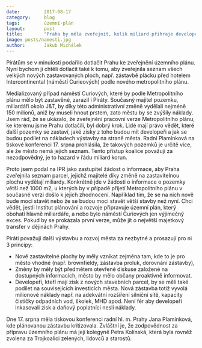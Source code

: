 ```yaml
---
date:         2017-08-17
category:     blog
tags:         územní-plán
layout:       post
title:        "Praha by měla zveřejnit, kolik miliard přihraje developerům na změnách územního plánu"
image: posts/namesti.jpg
author:       Jakub Michálek
---
```


Pirátům se v minulosti podařilo dotlačit Prahu ke zveřejnění územního plánu. Nyní bychom ji chtěli dotlačit také k tomu, aby zveřejnila seznam všech velkých nových zastavovaných ploch, např. zástavbě plácku před hotelem Intercontinental (náměstí Curieových) podle nového metropolitního plánu.

Medializovaný případ náměstí Curiových, které by podle Metropolitního plánu mělo být zastavěné, zarazil i Piráty. Současný majitel pozemku, miliardáři okolo J&T, by díky této administrativní změně vydělali nejméně 150 milionů, aniž by museli hnout prstem, zato městu by se zvýšily náklady. Jsem rád, že se ukázalo, že zveřejnění pracovní verze Metropolitního plánu, ke kterému jsme Prahu dotlačili, byl dobrý krok. Lidé mají právo vědět, které další pozemky se zastaví, jaké zisky z toho budou mít developeři a jak se budou podílet na nákladech výstavby na straně města. Radní Plamínková na tiskové konferenci 17. srpna prohlásila, že takových pozemků je určitě více, ale že město nemá jejich seznam. Tento přístup koalice považuji za nezodpovědný, je to hazard v řádu miliard korun.

Proto jsem podal na IPR jako zastupitel žádost o informace, aby Praha zveřejnila seznam parcel, jejichž majitelé díky změně na zastavitelnou plochu vydělají miliardy. Konkrétně jde v žádosti o informace o pozemky větší než 1000 m2, u kterých by v případě přijetí Metropolitního plánu v současné verzi došlo k jejich zhodnocení. Například tím, že se na nich nově bude moci stavět nebo že se budou moci stavět větší stavby než nyní. Chci vědět, jestli Institut plánování a rozvoje připravuje územní plán, který obohatí hlavně miliardáře, a nebo bylo náměstí Curiových jen výjimečný exces. Pokud by se prokázala první verze, může jít o největší majetkový transfer v dějinách Prahy.

Piráti považují další výstavbu a rozvoj města za nezbytné a prosazují pro ni 3 principy: 

* Nově zastavitelné plochy by měly vznikat zejména tam, kde to je pro město vhodné (např. brownfieldy, zástavba proluk, dorovnání zástavby), 
* Změny by měly být předmětem otevřené diskuse založené na dostupných informacích, město by mělo občany proaktivně informovat. 
* Developeři, kteří mají zisk z nových stavebních parcel, by se měli také podílet na souvisejících investicích města. Nová zástavba totiž vyvolá milionové náklady např. na adekvátní rozšíření silniční sítě, kapacity čističky odpadních vod, školek, MHD apod. Není fér aby developeři inkasovali zisk a daňový poplatníci nesli náklady.

Dne 17. srpna měla tiskovou konferenci radní hl. m. Prahy Jana Plamínková, kde plánovanou zástavbu kritizovala. Zvláštní je, že zodpovědnost za přípravu územního plánu má její kolegyně Petra Kolínská, která byla rovněž zvolena za Trojkoalici zelených, lidovců a starostů. 
